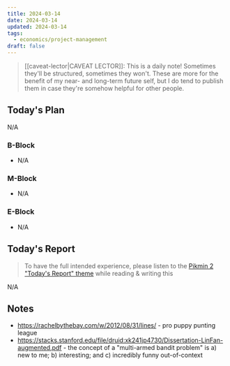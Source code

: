 ```yaml
---
title: 2024-03-14
date: 2024-03-14
updated: 2024-03-14
tags:
  - economics/project-management
draft: false
---
```


> [[caveat-lector|CAVEAT LECTOR]]: This is a daily note! Sometimes they'll be structured, sometimes they won't. These are more for the benefit of my near- and long-term future self, but I do tend to publish them in case they're somehow helpful for other people.

## Today's Plan

N/A

### B-Block

- N/A

### M-Block

- N/A

### E-Block

- N/A

## Today's Report

> To have the full intended experience, please listen to the [Pikmin 2 "Today's Report" theme](https://www.youtube.com/watch?v=l1fCmKZnq3U&list=PLwyW5mbdZMGN8mGTqvDhsBs37SW4TkHcw&index=85) while reading & writing this

N/A

## Notes

- https://rachelbythebay.com/w/2012/08/31/lines/ - pro puppy punting league
- https://stacks.stanford.edu/file/druid:xk241jp4730/Dissertation-LinFan-augmented.pdf - the concept of a "multi-armed bandit problem" is a) new to me; b) interesting; and c) incredibly funny out-of-context